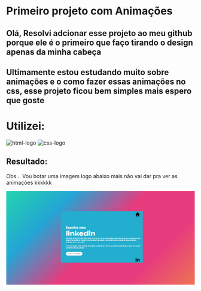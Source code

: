 <h1>Primeiro projeto com Animações</h1>
<h2>Olá, Resolvi adcionar esse projeto ao meu github porque ele é o primeiro que faço tirando o design apenas da minha cabeça</h2>
<h2>Ultimamente estou estudando muito sobre animações e o como fazer essas animações no css, esse projeto ficou bem simples mais espero que goste</h2>

<h1>Utilizei:</h1>
<img src="https://img.shields.io/badge/HTML5-E34F26?style=for-the-badge&logo=html5&logoColor=white" alt= "html-logo" height="30px" width="90px" />
<img src= "https://img.shields.io/badge/CSS3-1572B6?style=for-the-badge&logo=css3&logoColor=white" alt="css-logo" height="30px" width="90px"/>
<h2>Resultado:</h2>
<p>Obs... Vou botar uma imagem logo abaixo mais não vai dar pra ver as animações kkkkkk</p>
<img src="https://github.com/PedroAlex65/project-animation-css/blob/master/img/animation-image.png" />
